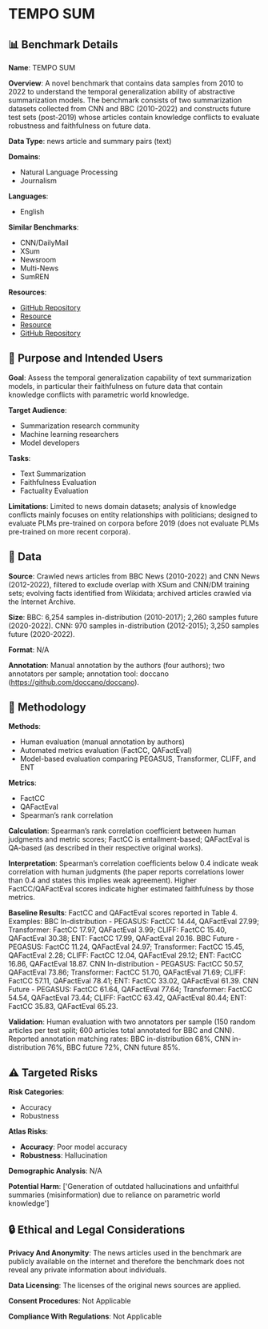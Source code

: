 # TEMPO SUM

## 📊 Benchmark Details

**Name**: TEMPO SUM

**Overview**: A novel benchmark that contains data samples from 2010 to 2022 to understand the temporal generalization ability of abstractive summarization models. The benchmark consists of two summarization datasets collected from CNN and BBC (2010-2022) and constructs future test sets (post-2019) whose articles contain knowledge conflicts to evaluate robustness and faithfulness on future data.

**Data Type**: news article and summary pairs (text)

**Domains**:
- Natural Language Processing
- Journalism

**Languages**:
- English

**Similar Benchmarks**:
- CNN/DailyMail
- XSum
- Newsroom
- Multi-News
- SumREN

**Resources**:
- [GitHub Repository](https://github.com/NLP2CT/TempoSum)
- [Resource](https://archive.org/)
- [Resource](https://arxiv.org/abs/2305.01951)
- [GitHub Repository](https://github.com/doccano/doccano)

## 🎯 Purpose and Intended Users

**Goal**: Assess the temporal generalization capability of text summarization models, in particular their faithfulness on future data that contain knowledge conflicts with parametric world knowledge.

**Target Audience**:
- Summarization research community
- Machine learning researchers
- Model developers

**Tasks**:
- Text Summarization
- Faithfulness Evaluation
- Factuality Evaluation

**Limitations**: Limited to news domain datasets; analysis of knowledge conflicts mainly focuses on entity relationships with politicians; designed to evaluate PLMs pre-trained on corpora before 2019 (does not evaluate PLMs pre-trained on more recent corpora).

## 💾 Data

**Source**: Crawled news articles from BBC News (2010-2022) and CNN News (2012-2022), filtered to exclude overlap with XSum and CNN/DM training sets; evolving facts identified from Wikidata; archived articles crawled via the Internet Archive.

**Size**: BBC: 6,254 samples in-distribution (2010-2017); 2,260 samples future (2020-2022). CNN: 970 samples in-distribution (2012-2015); 3,250 samples future (2020-2022).

**Format**: N/A

**Annotation**: Manual annotation by the authors (four authors); two annotators per sample; annotation tool: doccano (https://github.com/doccano/doccano).

## 🔬 Methodology

**Methods**:
- Human evaluation (manual annotation by authors)
- Automated metrics evaluation (FactCC, QAFactEval)
- Model-based evaluation comparing PEGASUS, Transformer, CLIFF, and ENT

**Metrics**:
- FactCC
- QAFactEval
- Spearman’s rank correlation

**Calculation**: Spearman’s rank correlation coefficient between human judgments and metric scores; FactCC is entailment-based; QAFactEval is QA-based (as described in their respective original works).

**Interpretation**: Spearman’s correlation coefficients below 0.4 indicate weak correlation with human judgments (the paper reports correlations lower than 0.4 and states this implies weak agreement). Higher FactCC/QAFactEval scores indicate higher estimated faithfulness by those metrics.

**Baseline Results**: FactCC and QAFactEval scores reported in Table 4. Examples: BBC In-distribution - PEGASUS: FactCC 14.44, QAFactEval 27.99; Transformer: FactCC 17.97, QAFactEval 3.99; CLIFF: FactCC 15.40, QAFactEval 30.38; ENT: FactCC 17.99, QAFactEval 20.16. BBC Future - PEGASUS: FactCC 11.24, QAFactEval 24.97; Transformer: FactCC 15.45, QAFactEval 2.28; CLIFF: FactCC 12.04, QAFactEval 29.12; ENT: FactCC 16.86, QAFactEval 18.87. CNN In-distribution - PEGASUS: FactCC 50.57, QAFactEval 73.86; Transformer: FactCC 51.70, QAFactEval 71.69; CLIFF: FactCC 57.11, QAFactEval 78.41; ENT: FactCC 33.02, QAFactEval 61.39. CNN Future - PEGASUS: FactCC 61.64, QAFactEval 77.64; Transformer: FactCC 54.54, QAFactEval 73.44; CLIFF: FactCC 63.42, QAFactEval 80.44; ENT: FactCC 35.83, QAFactEval 65.23.

**Validation**: Human evaluation with two annotators per sample (150 random articles per test split; 600 articles total annotated for BBC and CNN). Reported annotation matching rates: BBC in-distribution 68%, CNN in-distribution 76%, BBC future 72%, CNN future 85%.

## ⚠️ Targeted Risks

**Risk Categories**:
- Accuracy
- Robustness

**Atlas Risks**:
- **Accuracy**: Poor model accuracy
- **Robustness**: Hallucination

**Demographic Analysis**: N/A

**Potential Harm**: ['Generation of outdated hallucinations and unfaithful summaries (misinformation) due to reliance on parametric world knowledge']

## 🔒 Ethical and Legal Considerations

**Privacy And Anonymity**: The news articles used in the benchmark are publicly available on the internet and therefore the benchmark does not reveal any private information about individuals.

**Data Licensing**: The licenses of the original news sources are applied.

**Consent Procedures**: Not Applicable

**Compliance With Regulations**: Not Applicable
